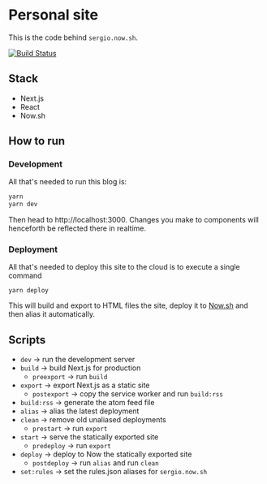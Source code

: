 # Personal site
This is the code behind `sergio.now.sh`.

[![Build Status](https://travis-ci.org/sergiodxa/personal-site.svg?branch=master)](https://travis-ci.org/sergiodxa/personal-site)

## Stack
- Next.js
- React
- Now.sh

## How to run
### Development
All that's needed to run this blog is:

```bash
yarn
yarn dev
```

Then head to http://localhost:3000. Changes you make to components will henceforth be reflected there in realtime.

### Deployment

All that's needed to deploy this site to the cloud is to execute a single command

```
yarn deploy
```

This will build and export to HTML files the site, deploy it to [Now.sh](https://now.sh) and then alias it automatically.

## Scripts
- `dev` -> run the development server
- `build` -> build Next.js for production
  - `preexport` -> run `build`
- `export` -> export Next.js as a static site
  - `postexport` -> copy the service worker and run `build:rss`
- `build:rss` -> generate the atom feed file
- `alias` -> alias the latest deployment
- `clean` -> remove old unaliased deployments
  - `prestart` -> run `export`
- `start` -> serve the statically exported site
  - `predeploy` -> run `export`
- `deploy` -> deploy to Now the statically exported site
  - `postdeploy` -> run `alias` and run `clean`
- `set:rules` -> set the rules.json aliases for `sergio.now.sh`
